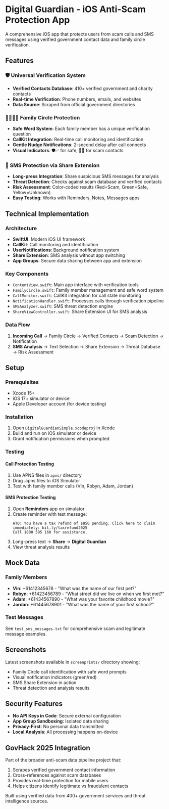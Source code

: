 # Digital Guardian - iOS Anti-Scam Protection App

A comprehensive iOS app that protects users from scam calls and SMS messages using verified government contact data and family circle verification.

## Features

### 🛡️ Universal Verification System
- **Verified Contacts Database**: 410+ verified government and charity contacts
- **Real-time Verification**: Phone numbers, emails, and websites
- **Data Source**: Scraped from official government directories

### 👨‍👩‍👧‍👦 Family Circle Protection
- **Safe Word System**: Each family member has a unique verification question
- **CallKit Integration**: Real-time call monitoring and identification
- **Gentle Nudge Notifications**: 2-second delay after call connects
- **Visual Indicators**: 🛡️✅ for safe, 🚨❌ for scam contacts

### 📱 SMS Protection via Share Extension
- **Long-press Integration**: Share suspicious SMS messages for analysis
- **Threat Detection**: Checks against scam database and verified contacts
- **Risk Assessment**: Color-coded results (Red=Scam, Green=Safe, Yellow=Unknown)
- **Easy Testing**: Works with Reminders, Notes, Messages apps

## Technical Implementation

### Architecture
- **SwiftUI**: Modern iOS UI framework
- **CallKit**: Call monitoring and identification
- **UserNotifications**: Background notification system
- **Share Extension**: SMS analysis without app switching
- **App Groups**: Secure data sharing between app and extension

### Key Components
- `ContentView.swift`: Main app interface with verification tools
- `FamilyCircle.swift`: Family member management and safe word system
- `CallMonitor.swift`: CallKit integration for call state monitoring
- `NotificationHandler.swift`: Processes calls through verification pipeline
- `SMSAnalyzer.swift`: SMS threat detection engine
- `ShareViewController.swift`: Share Extension UI for SMS analysis

### Data Flow
1. **Incoming Call** → Family Circle → Verified Contacts → Scam Detection → Notification
2. **SMS Analysis** → Text Selection → Share Extension → Threat Database → Risk Assessment

## Setup

### Prerequisites
- Xcode 15+
- iOS 17+ simulator or device
- Apple Developer account (for device testing)

### Installation
1. Open `DigitalGuardianSimple.xcodeproj` in Xcode
2. Build and run on iOS simulator or device
3. Grant notification permissions when prompted

### Testing

#### Call Protection Testing
1. Use APNS files in `apns/` directory
2. Drag .apns files to iOS Simulator
3. Test with family member calls (Vin, Robyn, Adam, Jordan)

#### SMS Protection Testing
1. Open **Reminders** app on simulator
2. Create reminder with test message:
   ```
   ATO: You have a tax refund of $850 pending. Click here to claim immediately: bit.ly/taxrefund2025
   Call 1800 595 160 for assistance.
   ```
3. Long-press text → **Share** → **Digital Guardian**
4. View threat analysis results

## Mock Data

### Family Members
- **Vin**: +61412345678 - "What was the name of our first pet?"
- **Robyn**: +61423456789 - "What street did we live on when we first met?"
- **Adam**: +61434567890 - "What was your favorite childhood movie?"
- **Jordan**: +61445678901 - "What was the name of your first school?"

### Test Messages
See `test_sms_messages.txt` for comprehensive scam and legitimate message examples.

## Screenshots

Latest screenshots available in `screenprints/` directory showing:
- Family Circle call identification with safe word prompts
- Visual notification indicators (green/red)
- SMS Share Extension in action
- Threat detection and analysis results

## Security Features

- **No API Keys in Code**: Secure external configuration
- **App Group Sandboxing**: Isolated data sharing
- **Privacy-First**: No personal data transmitted
- **Local Analysis**: All processing happens on-device

## GovHack 2025 Integration

Part of the broader anti-scam data pipeline project that:
1. Scrapes verified government contact information
2. Cross-references against scam databases
3. Provides real-time protection for mobile users
4. Helps citizens identify legitimate vs fraudulent contacts

Built using verified data from 400+ government services and threat intelligence sources.